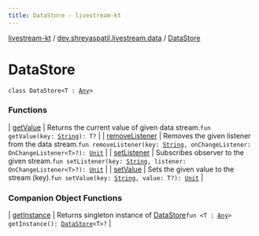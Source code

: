 ```yaml
---
title: DataStore - livestream-kt
---
```


[livestream-kt](../../index.html) / [dev.shreyaspatil.livestream.data](../index.html) / [DataStore](./index.html)

# DataStore

`class DataStore<T : `[`Any`](https://kotlinlang.org/api/latest/jvm/stdlib/kotlin/-any/index.html)`>`

### Functions

| [getValue](get-value.html) | Returns the current value of given data stream.`fun getValue(key: `[`String`](https://kotlinlang.org/api/latest/jvm/stdlib/kotlin/-string/index.html)`): T?` |
| [removeListener](remove-listener.html) | Removes the given listener from the data stream.`fun removeListener(key: `[`String`](https://kotlinlang.org/api/latest/jvm/stdlib/kotlin/-string/index.html)`, onChangeListener: OnChangeListener<T>?): `[`Unit`](https://kotlinlang.org/api/latest/jvm/stdlib/kotlin/-unit/index.html) |
| [setListener](set-listener.html) | Subscribes observer to the given stream.`fun setListener(key: `[`String`](https://kotlinlang.org/api/latest/jvm/stdlib/kotlin/-string/index.html)`, listener: OnChangeListener<T>?): `[`Unit`](https://kotlinlang.org/api/latest/jvm/stdlib/kotlin/-unit/index.html) |
| [setValue](set-value.html) | Sets the given value to the stream (key).`fun setValue(key: `[`String`](https://kotlinlang.org/api/latest/jvm/stdlib/kotlin/-string/index.html)`, value: T?): `[`Unit`](https://kotlinlang.org/api/latest/jvm/stdlib/kotlin/-unit/index.html) |

### Companion Object Functions

| [getInstance](get-instance.html) | Returns singleton instance of [DataStore](./index.html)`fun <T : `[`Any`](https://kotlinlang.org/api/latest/jvm/stdlib/kotlin/-any/index.html)`> getInstance(): `[`DataStore`](./index.html)`<T>?` |

